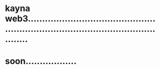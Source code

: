 # kayna web3..........................................................................................................
# soon..................

